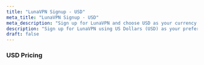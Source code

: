 ```yaml
---
title: "LunaVPN Signup - USD"
meta_title: "LunaVPN Signup - USD"
meta_description: "Sign up for LunaVPN and choose USD as your currency for secure and fast VPN access."
description: "Sign up for LunaVPN using US Dollars (USD) as your preferred currency. Enjoy a secure and reliable VPN service."
draft: false
---
```


### USD Pricing

<script async src="https://js.stripe.com/v3/pricing-table.js"></script>
<stripe-pricing-table pricing-table-id="prctbl_1OND6RKcwfnufCukaaTYbTO6"
                      publishable-key="pk_test_51HiceVKcwfnufCukziNp1oruZ2nuPpARzfQlWISrKODNbE3ZcvfkVZFwO4DZWY4FwPwI5unnNBLvN0qOkpd89grY00gltyqH3r">
</stripe-pricing-table>
